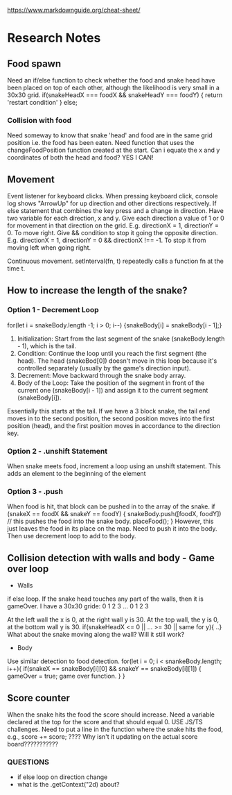 https://www.markdownguide.org/cheat-sheet/

# Research Notes

## Food spawn

Need an if/else function to check whether the food and snake head have been placed on top of each other, although the likelihood is very small in a 30x30 grid.
if(snakeHeadX === foodX && snakeHeadY === foodY) {
return 'restart condition'
} else;

### Collision with food

Need someway to know that snake 'head' and food are in the same grid position i.e. the food has been eaten.
Need function that uses the changeFoodPosition function created at the start.
Can i equate the x and y coordinates of both the head and food? YES I CAN!

## Movement

Event listener for keyboard clicks.
When pressing keyboard click, console log shows "ArrowUp" for up direction and other directions respectively.
If else statement that combines the key press and a change in direction.
Have two variable for each direction, x and y. Give each direction a value of 1 or 0 for movement in that direction on the grid.
E.g. directionX = 1, directionY = 0. To move right.
Give && condition to stop it going the opposite direction.
E.g. directionX = 1, directionY = 0 && directionX !== -1. To stop it from moving left when going right.

Continuous movement.
setInterval(fn, t) repeatedly calls a function fn at the time t.

## How to increase the length of the snake?

### Option 1 - Decrement Loop

for(let i = snakeBody.length -1; i > 0; i--) {snakeBody[i] = snakeBody[i - 1];}

1. Initialization: Start from the last segment of the snake (snakeBody.length - 1), which is the tail.
2. Condition: Continue the loop until you reach the first segment (the head). The head (snakeBod[0]) doesn't move in this loop because it's controlled separately (usually by the game's direction input).
3. Decrement: Move backward through the snake body array.
4. Body of the Loop: Take the position of the segment in front of the current one (snakeBody[i - 1]) and assign it to the current segment (snakeBody[i]).

Essentially this starts at the tail. If we have a 3 block snake, the tail end moves in to the second position, the second position moves into the first position (head), and the first position moves in accordance to the direction key.

### Option 2 - .unshift Statement

When snake meets food, increment a loop using an unshift statement. This adds an element to the beginning of the element

### Option 3 - .push

When food is hit, that block can be pushed in to the array of the snake.
if (snakeX == foodX && snakeY == foodY) {
snakeBody.push([foodX, foodY]) // this pushes the food into the snake body.
placeFood();
}
However, this just leaves the food in its place on the map. Need to push it into the body.
Then use decrement loop to add to the body.

## Collision detection with walls and body - Game over loop

-   Walls

if else loop.
If the snake head touches any part of the walls, then it is gameOver.
I have a 30x30 gride: 0 1 2 3 ...
0
1
2
3

At the left wall the x is 0, at the right wall y is 30.
At the top wall, the y is 0, at the bottom wall y is 30.
if(snakeHeadX <= 0 || ... >= 30 || same for y){ ..}
What about the snake moving along the wall? Will it still work?

-   Body

Use similar detection to food detection.
for(let i = 0; i < snankeBody.length; i++){
if(snakeX == snakeBody[i][0] && snakeY == snakeBody[i][1]) {
gameOver = true;
game over function.
}
}

## Score counter

When the snake hits the food the score should increase.
Need a variable declared at the top for the score and that should equal 0. USE JS/TS challenges.
Need to put a line in the function where the snake hits the food, e.g., score += score; ????
Why isn't it updating on the actual score board???????????

### QUESTIONS

-   if else loop on direction change
-   what is the .getContext("2d) about?
